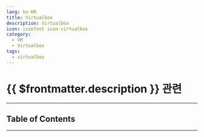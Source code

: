 ```yaml
---
lang: ko-KR
title: Virtualbox
description: Virtualbox
icon: iconfont icon-virtualbox
category:
  - VM
  - Virtualbox
tags:
  - virtualbox
---
```


# {{ $frontmatter.description }} 관련

---

## Table of Contents

<ToCLocal basePath="/devops/virtualbox/" />

---

<TagLinks />